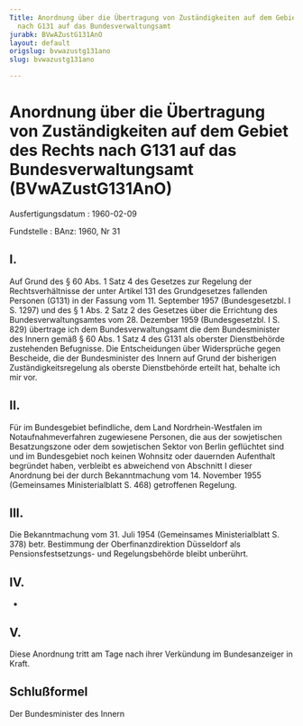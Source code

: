 ```yaml
---
Title: Anordnung über die Übertragung von Zuständigkeiten auf dem Gebiet des Rechts
  nach G131 auf das Bundesverwaltungsamt
jurabk: BVwAZustG131AnO
layout: default
origslug: bvwazustg131ano
slug: bvwazustg131ano

---
```


# Anordnung über die Übertragung von Zuständigkeiten auf dem Gebiet des Rechts nach G131 auf das Bundesverwaltungsamt (BVwAZustG131AnO)

Ausfertigungsdatum
:   1960-02-09

Fundstelle
:   BAnz: 1960, Nr 31



## I.

Auf Grund des § 60 Abs. 1 Satz 4 des Gesetzes zur Regelung der
Rechtsverhältnisse der unter Artikel 131 des Grundgesetzes fallenden
Personen (G131) in der Fassung vom 11. September 1957 (Bundesgesetzbl.
I S. 1297) und des § 1 Abs. 2 Satz 2 des Gesetzes über die Errichtung
des Bundesverwaltungsamtes vom 28. Dezember 1959 (Bundesgesetzbl. I S.
829) übertrage ich dem Bundesverwaltungsamt die dem Bundesminister des
Innern gemäß § 60 Abs. 1 Satz 4 des G131 als oberster Dienstbehörde
zustehenden Befugnisse. Die Entscheidungen über Widersprüche gegen
Bescheide, die der Bundesminister des Innern auf Grund der bisherigen
Zuständigkeitsregelung als oberste Dienstbehörde erteilt hat, behalte
ich mir vor.


## II.

Für im Bundesgebiet befindliche, dem Land Nordrhein-Westfalen im
Notaufnahmeverfahren zugewiesene Personen, die aus der sowjetischen
Besatzungszone oder dem sowjetischen Sektor von Berlin geflüchtet sind
und im Bundesgebiet noch keinen Wohnsitz oder dauernden Aufenthalt
begründet haben, verbleibt es abweichend von Abschnitt I dieser
Anordnung bei der durch Bekanntmachung vom 14. November 1955
(Gemeinsames Ministerialblatt S. 468) getroffenen Regelung.


## III.

Die Bekanntmachung vom 31. Juli 1954 (Gemeinsames Ministerialblatt S.
378) betr. Bestimmung der Oberfinanzdirektion Düsseldorf als
Pensionsfestsetzungs- und Regelungsbehörde bleibt unberührt.


## IV.

-


## V.

Diese Anordnung tritt am Tage nach ihrer Verkündung im Bundesanzeiger
in Kraft.


## Schlußformel

Der Bundesminister des Innern

